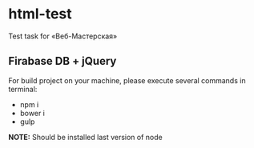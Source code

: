 # html-test
Test task for «Веб-Мастерская»

Firabase DB + jQuery
-------------------------

For build project on your machine, please execute  several commands in terminal:

* npm i
* bower i
* gulp


**NOTE:**
 Should be installed last version of node


